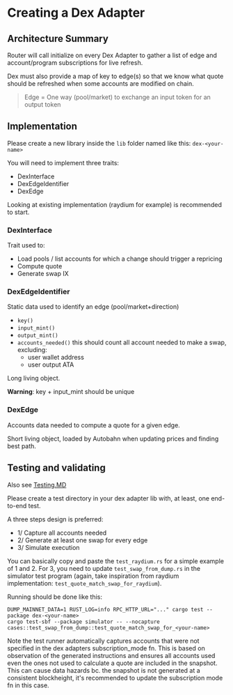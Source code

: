 # Creating a Dex Adapter

## Architecture Summary

Router will call initialize on every Dex Adapter to gather a list of edge and account/program subscriptions for live refresh.

Dex must also provide a map of key to edge(s) so that we know what quote should be refreshed when some accounts are modified on chain. 

> Edge = One way (pool/market) to exchange an input token for an output token

## Implementation

Please create a new library inside the `lib` folder named like this: `dex-<your-name>` 

You will need to implement three traits:

- DexInterface
- DexEdgeIdentifier
- DexEdge 

Looking at existing implementation (raydium for example) is recommended to start. 

### DexInterface

Trait used to:

- Load pools / list accounts for which a change should trigger a repricing
- Compute quote
- Generate swap IX

### DexEdgeIdentifier

Static data used to identify an edge (pool/market+direction)

- `key()` 
- `input_mint()`
- `output_mint()`
- `accounts_needed()` 
 this should count all account needed to make a swap, excluding:
  - user wallet address
  - user output ATA

Long living object.

**Warning**: key + input_mint should be unique  

### DexEdge

Accounts data needed to compute a quote for a given edge.

Short living object, loaded by Autobahn when updating prices and finding best path.

## Testing and validating

Also see [Testing.MD](Testing.MD)

Please create a test directory in your dex adapter lib with, at least, one end-to-end test.

A three steps design is preferred:

- 1/ Capture all accounts needed 
- 2/ Generate at least one swap for every edge
- 3/ Simulate execution

You can basically copy and paste the `test_raydium.rs` for a simple example of 1 and 2. 
For 3, you need to update `test_swap_from_dump.rs` in the simulator test program (again, take inspiration from raydium implementation: `test_quote_match_swap_for_raydium`). 

Running should be done like this:

```
DUMP_MAINNET_DATA=1 RUST_LOG=info RPC_HTTP_URL="..." cargo test --package dex-<your-name>
cargo test-sbf --package simulator -- --nocapture cases::test_swap_from_dump::test_quote_match_swap_for_<your-name>
```

Note the test runner automatically captures accounts that were not
specified in the dex adapters subscription_mode fn. This is based on
observation of the generated instructions and ensures all accounts
used even the ones not used to calculate a quote are included in the
snapshot.
This can cause data hazards bc. the snapshot is not generated at a
consistent blockheight, it's recommended to update the subscription
mode fn in this case.
